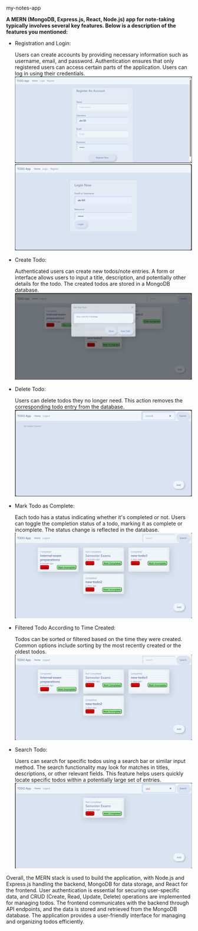 my-notes-app

<b> A MERN (MongoDB, Express.js, React, Node.js) app for note-taking typically involves several key features. Below is a description of the features you mentioned:</b>
<ul>
  <li>
    Registration and Login:

Users can create accounts by providing necessary information such as username, email, and password.
Authentication ensures that only registered users can access certain parts of the application.
Users can log in using their credentials.
<img src="https://github.com/sam2611/my-notes-app/blob/main/Screenshot%202023-12-25%20121334.png"/>
<img src="https://github.com/sam2611/my-notes-app/blob/main/Screenshot%202023-12-25%20121315.png"/>
  </li>


  <li>
    Create Todo:

Authenticated users can create new todos/note entries.
A form or interface allows users to input a title, description, and potentially other details for the todo.
The created todos are stored in a MongoDB database.
<img src="https://github.com/sam2611/my-notes-app/blob/main/Screenshot%202023-12-25%20122704.png"/>
  </li>


  <li>
    Delete Todo:

Users can delete todos they no longer need.
This action removes the corresponding todo entry from the database.
<img src="https://github.com/sam2611/my-notes-app/blob/main/Screenshot%202023-12-25%20121254.png"/>
  </li>


  <li>
    Mark Todo as Complete:

Each todo has a status indicating whether it's completed or not.
Users can toggle the completion status of a todo, marking it as complete or incomplete.
The status change is reflected in the database.
<img src="https://github.com/sam2611/my-notes-app/blob/main/Screenshot%202023-12-25%20121213.png"/>

  </li>

  <li>
    Filtered Todo According to Time Created:

Todos can be sorted or filtered based on the time they were created.
Common options include sorting by the most recently created or the oldest todos.
<img src="https://github.com/sam2611/my-notes-app/blob/main/Screenshot%202023-12-25%20121213.png"/>
  </li>


  <li>
    Search Todo:

Users can search for specific todos using a search bar or similar input method.
The search functionality may look for matches in titles, descriptions, or other relevant fields.
This feature helps users quickly locate specific todos within a potentially large set of entries.
<img src="https://github.com/sam2611/my-notes-app/blob/main/Screenshot%202023-12-25%20121234.png"/>
  </li>


</ul>
Overall, the MERN stack is used to build the application, with Node.js and Express.js handling the backend, MongoDB for data storage, and React for the frontend. User authentication is essential for securing user-specific data, and CRUD (Create, Read, Update, Delete) operations are implemented for managing todos. The frontend communicates with the backend through API endpoints, and the data is stored and retrieved from the MongoDB database. The application provides a user-friendly interface for managing and organizing todos efficiently.


